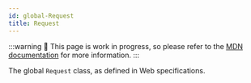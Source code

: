 ```yaml
---
id: global-Request
title: Request
---
```


:::warning
🚧 This page is work in progress, so please refer to the [MDN documentation](https://developer.mozilla.org/en-US/docs/Web/API/Request) for more information.
:::

The global `Request` class, as defined in Web specifications.
